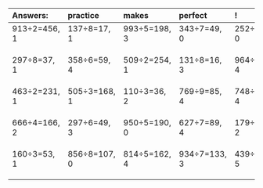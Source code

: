 | Answers: | practice | makes | perfect | ! |
| :--- | :--- | :--- | :--- | :--- |
| 913÷2=456, 1 | 137÷8=17, 1 | 993÷5=198, 3 | 343÷7=49, 0 | 252÷6=42, 0 | 
|   |   |   |   |   | 
|   |   |   |   |   | 
|   |   |   |   |   | 
| 297÷8=37, 1 | 358÷6=59, 4 | 509÷2=254, 1 | 131÷8=16, 3 | 964÷5=192, 4 | 
|   |   |   |   |   | 
|   |   |   |   |   | 
|   |   |   |   |   | 
| 463÷2=231, 1 | 505÷3=168, 1 | 110÷3=36, 2 | 769÷9=85, 4 | 748÷6=124, 4 | 
|   |   |   |   |   | 
|   |   |   |   |   | 
|   |   |   |   |   | 
| 666÷4=166, 2 | 297÷6=49, 3 | 950÷5=190, 0 | 627÷7=89, 4 | 179÷3=59, 2 | 
|   |   |   |   |   | 
|   |   |   |   |   | 
|   |   |   |   |   | 
| 160÷3=53, 1 | 856÷8=107, 0 | 814÷5=162, 4 | 934÷7=133, 3 | 439÷7=62, 5 | 
|   |   |   |   |   | 
|   |   |   |   |   | 
|   |   |   |   |   | 
